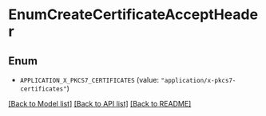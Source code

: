 # EnumCreateCertificateAcceptHeader

## Enum


* `APPLICATION_X_PKCS7_CERTIFICATES` (value: `"application/x-pkcs7-certificates"`)


[[Back to Model list]](../README.md#documentation-for-models) [[Back to API list]](../README.md#documentation-for-api-endpoints) [[Back to README]](../README.md)


